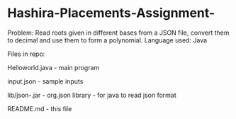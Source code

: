 # Hashira-Placements-Assignment-
Problem: Read roots given in different bases from a JSON file, convert them to decimal and use them to form a polynomial.
Language used: Java 

Files in repo:

 Helloworld.java - main program

input.json - sample inputs

lib/json-<version>.jar - org.json library - for java to read json format

README.md - this file
